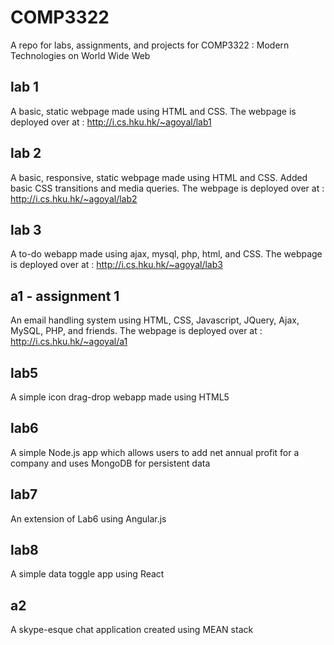 # COMP3322
A repo for labs, assignments, and projects for COMP3322 : Modern Technologies on World Wide Web

## lab 1
A basic, static webpage made using HTML and CSS. The webpage is deployed over at : http://i.cs.hku.hk/~agoyal/lab1

## lab 2
A basic, responsive, static webpage made using HTML and CSS. Added basic CSS transitions and media queries. The webpage is deployed over at : http://i.cs.hku.hk/~agoyal/lab2

## lab 3
A to-do webapp made using ajax, mysql, php, html, and CSS. The webpage is deployed over at : http://i.cs.hku.hk/~agoyal/lab3

## a1 - assignment 1
An email handling system using HTML, CSS, Javascript, JQuery, Ajax, MySQL, PHP, and friends. The webpage is deployed over at : http://i.cs.hku.hk/~agoyal/a1

## lab5
A simple icon drag-drop webapp made using HTML5

## lab6
A simple Node.js app which allows users to add net annual profit for a company and uses MongoDB for persistent data

## lab7
An extension of Lab6 using Angular.js

## lab8
A simple data toggle app using React

## a2 
A skype-esque chat application created using MEAN stack
